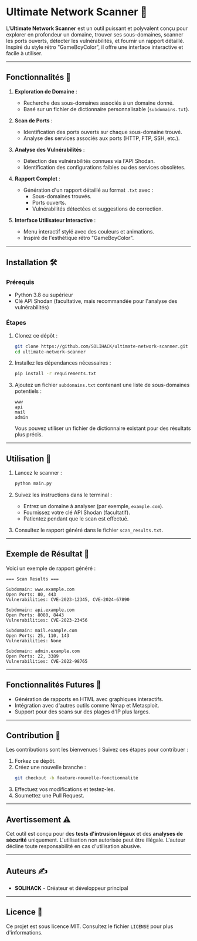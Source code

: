 # Ultimate Network Scanner 🚀

L'**Ultimate Network Scanner** est un outil puissant et polyvalent conçu pour explorer en profondeur un domaine, trouver ses sous-domaines, scanner les ports ouverts, détecter les vulnérabilités, et fournir un rapport détaillé. Inspiré du style rétro "GameBoyColor", il offre une interface interactive et facile à utiliser.

---

## Fonctionnalités 🎯

1. **Exploration de Domaine** :
   - Recherche des sous-domaines associés à un domaine donné.
   - Basé sur un fichier de dictionnaire personnalisable (`subdomains.txt`).

2. **Scan de Ports** :
   - Identification des ports ouverts sur chaque sous-domaine trouvé.
   - Analyse des services associés aux ports (HTTP, FTP, SSH, etc.).

3. **Analyse des Vulnérabilités** :
   - Détection des vulnérabilités connues via l'API Shodan.
   - Identification des configurations faibles ou des services obsolètes.

4. **Rapport Complet** :
   - Génération d'un rapport détaillé au format `.txt` avec :
     - Sous-domaines trouvés.
     - Ports ouverts.
     - Vulnérabilités détectées et suggestions de correction.

5. **Interface Utilisateur Interactive** :
   - Menu interactif stylé avec des couleurs et animations.
   - Inspiré de l'esthétique rétro "GameBoyColor".

---

## Installation 🛠️

### Prérequis
- Python 3.8 ou supérieur
- Clé API Shodan (facultative, mais recommandée pour l'analyse des vulnérabilités)

### Étapes
1. Clonez ce dépôt :
   ```bash
   git clone https://github.com/SOLIHACK/ultimate-network-scanner.git
   cd ultimate-network-scanner
   ```

2. Installez les dépendances nécessaires :
   ```bash
   pip install -r requirements.txt
   ```

3. Ajoutez un fichier `subdomains.txt` contenant une liste de sous-domaines potentiels :
   ```plaintext
   www
   api
   mail
   admin
   ```
   Vous pouvez utiliser un fichier de dictionnaire existant pour des résultats plus précis.

---

## Utilisation 🚀

1. Lancez le scanner :
   ```bash
   python main.py
   ```

2. Suivez les instructions dans le terminal :
   - Entrez un domaine à analyser (par exemple, `example.com`).
   - Fournissez votre clé API Shodan (facultatif).
   - Patientez pendant que le scan est effectué.

3. Consultez le rapport généré dans le fichier `scan_results.txt`.

---

## Exemple de Résultat 📝

Voici un exemple de rapport généré :

```plaintext
=== Scan Results ===

Subdomain: www.example.com
Open Ports: 80, 443
Vulnerabilities: CVE-2023-12345, CVE-2024-67890

Subdomain: api.example.com
Open Ports: 8080, 8443
Vulnerabilities: CVE-2023-23456

Subdomain: mail.example.com
Open Ports: 25, 110, 143
Vulnerabilities: None

Subdomain: admin.example.com
Open Ports: 22, 3389
Vulnerabilities: CVE-2022-98765
```

---

## Fonctionnalités Futures 🔮

- Génération de rapports en HTML avec graphiques interactifs.
- Intégration avec d'autres outils comme Nmap et Metasploit.
- Support pour des scans sur des plages d'IP plus larges.

---

## Contribution 🤝

Les contributions sont les bienvenues ! Suivez ces étapes pour contribuer :
1. Forkez ce dépôt.
2. Créez une nouvelle branche :
   ```bash
   git checkout -b feature-nouvelle-fonctionnalité
   ```
3. Effectuez vos modifications et testez-les.
4. Soumettez une Pull Request.

---

## Avertissement ⚠️

Cet outil est conçu pour des **tests d'intrusion légaux** et des **analyses de sécurité** uniquement. L'utilisation non autorisée peut être illégale. L'auteur décline toute responsabilité en cas d'utilisation abusive.

---

## Auteurs ✍️

- **SOLIHACK** - Créateur et développeur principal

---

## Licence 📜

Ce projet est sous licence MIT. Consultez le fichier `LICENSE` pour plus d'informations.
